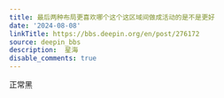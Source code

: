 ```yaml
---
title: 最后两种布局更喜欢哪个这个这区域间做成活动的是不是更好
date: '2024-08-08'
linkTitle: https://bbs.deepin.org/en/post/276172
source: deepin_bbs
description:  星海 
disable_comments: true
---
```

正常黑
